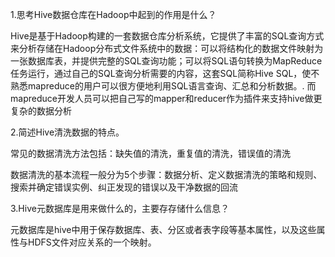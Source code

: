 1.思考Hive数据仓库在Hadoop中起到的作用是什么？

   Hive是基于Hadoop构建的一套数据仓库分析系统，它提供了丰富的SQL查询方式来分析存储在Hadoop分布式文件系统中的数据：可以将结构化的数据文件映射为一张数据库表，并提供完整的SQL查询功能；可以将SQL语句转换为MapReduce任务运行，通过自己的SQL查询分析需要的内容，这套SQL简称Hive SQL，使不熟悉mapreduce的用户可以很方便地利用SQL语言查询、汇总和分析数据。. 而mapreduce开发人员可以把自己写的mapper和reducer作为插件来支持hive做更复杂的数据分析

2.简述Hive清洗数据的特点。

   常见的数据清洗方法包括：缺失值的清洗，重复值的清洗，错误值的清洗

数据清洗的基本流程一般分为5个步骤：数据分析、定义数据清洗的策略和规则、搜索并确定错误实例、纠正发现的错误以及干净数据的回流

3.Hive元数据库是用来做什么的，主要存存储什么信息？

​	元数据库是hive中用于保存数据库、表、分区或者表字段等基本属性，以及这些属性与HDFS文件对应关系的一个映射。



